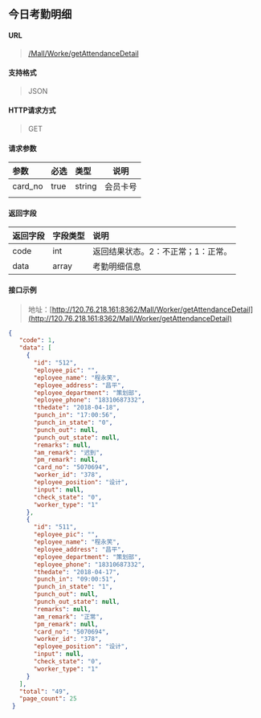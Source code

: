 今日考勤明细
-----------

#### URL

> [/Mall/Worke/getAttendanceDetail](http://120.76.218.161:8362/Mall/Worker/getAttendance)

#### 支持格式

> JSON

#### HTTP请求方式

> GET

#### 请求参数

|参数|必选|类型|说明|
|:----- |:-------|:-----|----- |
| card_no| true | string | 会员卡号 |
||||

#### 返回字段

|返回字段|字段类型|说明 |
|:----- |:------|:----------------------------- |
|code | int |返回结果状态。2：不正常；1：正常。 |
|data | array | 考勤明细信息 |

#### 接口示例

> 地址：[http://120.76.218.161:8362/Mall/Worker/getAttendanceDetail](http://120.76.218.161:8362/Mall/Worker/getAttendanceDetail)

```json
{
   "code": 1,
   "data": [
     {
       "id": "512",
       "eployee_pic": "",
       "eployee_name": "程永笑",
       "eployee_address": "昌平",
       "eployee_department": "策划部",
       "eployee_phone": "18310687332",
       "thedate": "2018-04-18",
       "punch_in": "17:00:56",
       "punch_in_state": "0",
       "punch_out": null,
       "punch_out_state": null,
       "remarks": null,
       "am_remark": "迟到",
       "pm_remark": null,
       "card_no": "5070694",
       "worker_id": "378",
       "eployee_position": "设计",
       "input": null,
       "check_state": "0",
       "worker_type": "1"
     },
     {
       "id": "511",
       "eployee_pic": "",
       "eployee_name": "程永笑",
       "eployee_address": "昌平",
       "eployee_department": "策划部",
       "eployee_phone": "18310687332",
       "thedate": "2018-04-17",
       "punch_in": "09:00:51",
       "punch_in_state": "1",
       "punch_out": null,
       "punch_out_state": null,
       "remarks": null,
       "am_remark": "正常",
       "pm_remark": null,
       "card_no": "5070694",
       "worker_id": "378",
       "eployee_position": "设计",
       "input": null,
       "check_state": "0",
       "worker_type": "1"
     }
   ],
   "total": "49",
   "page_count": 25
 }
```
